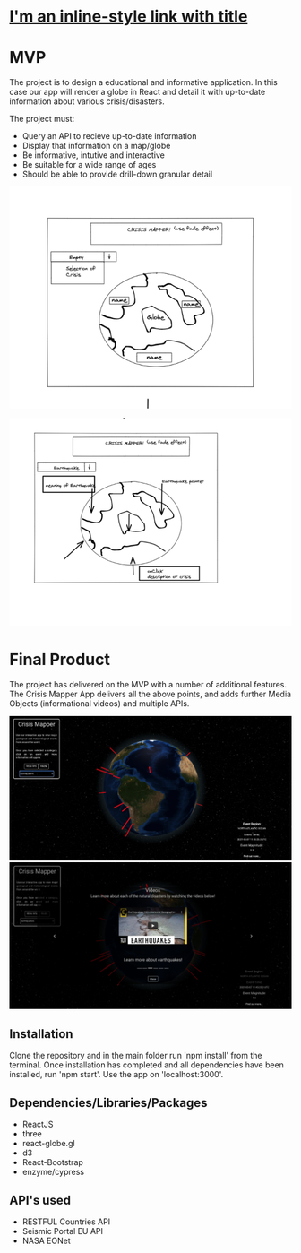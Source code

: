 # [I'm an inline-style link with title](https://crisis-mapper.herokuapp.com/ "View Live on Heroku!")


# MVP

The project is to design a educational and informative application. In this case our app will render a globe in React and detail it with up-to-date information about various crisis/disasters.

The project must:

- Query an API to recieve up-to-date information
- Display that information on a map/globe
- Be informative, intutive and interactive
- Be suitable for a wide range of ages
- Should be able to provide drill-down granular detail


![Wireframe 1](https://github.com/sailorjack94/crisis-mapper/blob/main/Wireframes/Landing%20page%20wireframe.png)

![Wireframe 2](https://github.com/sailorjack94/crisis-mapper/blob/main/Wireframes/Selection%20Wireframe.png)

# Final Product

The project has delivered on the MVP with a number of additional features. The Crisis Mapper App delivers all the above points, and adds further Media Objects (informational videos) and multiple APIs.

![Final_1](https://github.com/sailorjack94/crisis-mapper/blob/main/img/Screenshot%202021-06-02%20at%2013.30.41.png)
![Final_2](https://github.com/sailorjack94/crisis-mapper/blob/main/img/Screenshot%202021-06-02%20at%2013.31.07.png)

## Installation

Clone the repository and in the main folder run 'npm install' from the terminal. Once installation has completed and all dependencies have been installed, run 'npm start'. Use the app on 'localhost:3000'.

## Dependencies/Libraries/Packages

- ReactJS
- three
- react-globe.gl
- d3
- React-Bootstrap
- enzyme/cypress


## API's used

- RESTFUL Countries API
- Seismic Portal EU API
- NASA EONet
